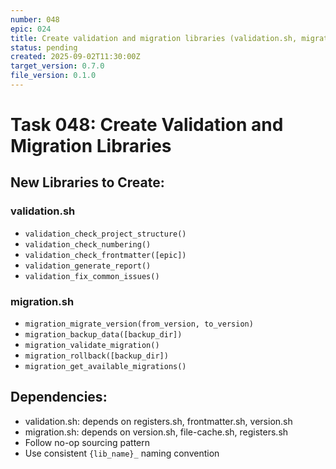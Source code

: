 ```yaml
---
number: 048
epic: 024
title: Create validation and migration libraries (validation.sh, migration.sh)
status: pending
created: 2025-09-02T11:30:00Z
target_version: 0.7.0
file_version: 0.1.0
---
```


# Task 048: Create Validation and Migration Libraries

## New Libraries to Create:

### validation.sh
- `validation_check_project_structure()`
- `validation_check_numbering()`
- `validation_check_frontmatter([epic])`
- `validation_generate_report()`
- `validation_fix_common_issues()`

### migration.sh
- `migration_migrate_version(from_version, to_version)`
- `migration_backup_data([backup_dir])`
- `migration_validate_migration()`
- `migration_rollback([backup_dir])`
- `migration_get_available_migrations()`

## Dependencies:
- validation.sh: depends on registers.sh, frontmatter.sh, version.sh
- migration.sh: depends on version.sh, file-cache.sh, registers.sh
- Follow no-op sourcing pattern
- Use consistent `{lib_name}_` naming convention